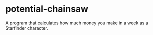# potential-chainsaw
A program that calculates how much money you make in a week as a Starfinder character.
